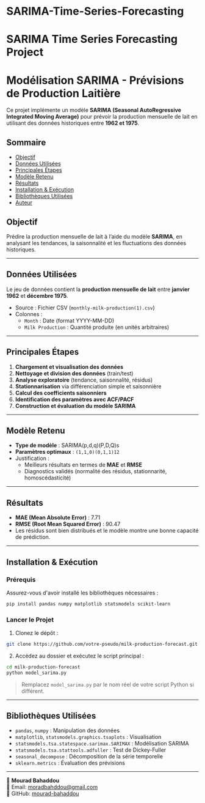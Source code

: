# SARIMA-Time-Series-Forecasting
# SARIMA Time Series Forecasting Project

#  Modélisation SARIMA - Prévisions de Production Laitière

Ce projet implémente un modèle **SARIMA (Seasonal AutoRegressive Integrated Moving Average)** pour prévoir la production mensuelle de lait en utilisant des données historiques entre **1962 et 1975**.

##  Sommaire

- [Objectif](#objectif)
- [Données Utilisées](#données-utilisées)
- [Principales Étapes](#principales-étapes)
- [Modèle Retenu](#modèle-retenu)
- [Résultats](#résultats)
- [Installation & Exécution](#installation--exécution)
- [Bibliothèques Utilisées](#bibliothèques-utilisées)
- [Auteur](#auteur)


##  Objectif

Prédire la production mensuelle de lait à l’aide du modèle **SARIMA**, en analysant les tendances, la saisonnalité et les fluctuations des données historiques.

---

##  Données Utilisées

Le jeu de données contient la **production mensuelle de lait** entre **janvier 1962** et **décembre 1975**.

- Source : Fichier CSV (`monthly-milk-production(1).csv`)
- Colonnes :
  - `Month` : Date (format YYYY-MM-DD)
  - `Milk Production` : Quantité produite (en unités arbitraires)

---

##  Principales Étapes

1. **Chargement et visualisation des données**
2. **Nettoyage et division des données** (train/test)
3. **Analyse exploratoire** (tendance, saisonnalité, résidus)
4. **Stationnarisation** via différenciation simple et saisonnière
5. **Calcul des coefficients saisonniers**
6. **Identification des paramètres avec ACF/PACF**
7. **Construction et évaluation du modèle SARIMA**

---

## Modèle Retenu

- **Type de modèle** : SARIMA(p,d,q)(P,D,Q)s
- **Paramètres optimaux** : `(1,1,0)(0,1,1)12`
- Justification :
  - Meilleurs résultats en termes de **MAE** et **RMSE**
  - Diagnostics validés (normalité des résidus, stationnarité, homoscédasticité)

---

## Résultats

- **MAE (Mean Absolute Error)** : 7.71
- **RMSE (Root Mean Squared Error)** : 90.47
- Les résidus sont bien distribués et le modèle montre une bonne capacité de prédiction.

---

##  Installation & Exécution

### Prérequis

Assurez-vous d'avoir installé les bibliothèques nécessaires :

```bash
pip install pandas numpy matplotlib statsmodels scikit-learn
```

### Lancer le Projet

1. Clonez le dépôt :

```bash
git clone https://github.com/votre-pseudo/milk-production-forecast.git
```

2. Accédez au dossier et exécutez le script principal :

```bash
cd milk-production-forecast
python model_sarima.py
```

> Remplacez `model_sarima.py` par le nom réel de votre script Python si différent.

---

##  Bibliothèques Utilisées

- `pandas`, `numpy` : Manipulation des données
- `matplotlib`, `statsmodels.graphics.tsaplots` : Visualisation
- `statsmodels.tsa.statespace.sarimax.SARIMAX` : Modélisation SARIMA
- `statsmodels.tsa.stattools.adfuller` : Test de Dickey-Fuller
- `seasonal_decompose` : Décomposition de la série temporelle
- `sklearn.metrics` : Évaluation des prévisions

---



👤 **Mourad Bahaddou**  
📧 Email: moradbahddou@gmail.com  
🔗 GitHub: [mourad-bahaddou](https://github.com/mourad-bahaddou)



